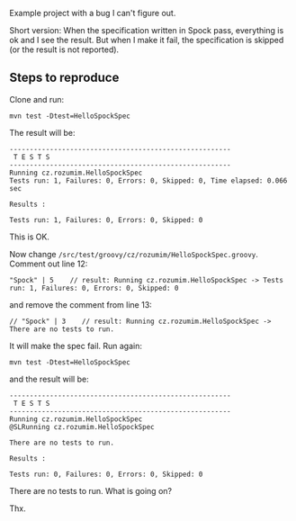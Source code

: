 Example project with a bug I can't figure out. 

Short version: When the specification written in Spock pass, everything is ok and I see the result. But when I make it fail, the specification is skipped (or the result is not reported).

## Steps to reproduce

Clone and run:
```
mvn test -Dtest=HelloSpockSpec
```

The result will be: 

```
-------------------------------------------------------
 T E S T S
-------------------------------------------------------
Running cz.rozumim.HelloSpockSpec
Tests run: 1, Failures: 0, Errors: 0, Skipped: 0, Time elapsed: 0.066 sec

Results :

Tests run: 1, Failures: 0, Errors: 0, Skipped: 0
```

This is OK.

Now change `/src/test/groovy/cz/rozumim/HelloSpockSpec.groovy`. Comment out line 12:

```
"Spock" | 5    // result: Running cz.rozumim.HelloSpockSpec -> Tests run: 1, Failures: 0, Errors: 0, Skipped: 0
```
and remove the comment from line 13:

```
// "Spock" | 3    // result: Running cz.rozumim.HelloSpockSpec -> There are no tests to run.
```

It will make the spec fail. Run again:

```
mvn test -Dtest=HelloSpockSpec
```

and the result will be:

```
-------------------------------------------------------
 T E S T S
-------------------------------------------------------
Running cz.rozumim.HelloSpockSpec
@SLRunning cz.rozumim.HelloSpockSpec

There are no tests to run.

Results :

Tests run: 0, Failures: 0, Errors: 0, Skipped: 0
```

There are no tests to run. What is going on? 

Thx.
